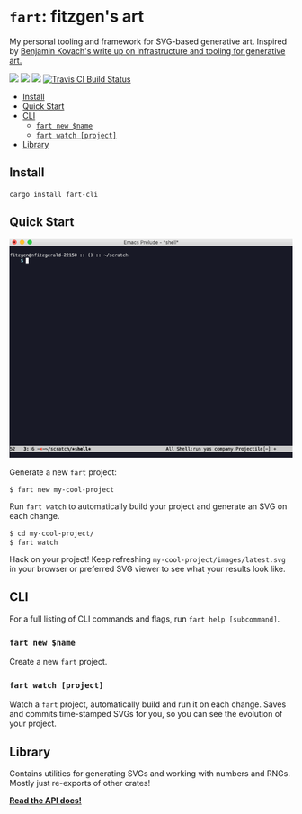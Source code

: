 # `fart`: fitzgen's art

My personal tooling and framework for SVG-based generative art. Inspired by
[Benjamin Kovach's write up on infrastructure and tooling for generative
art.](https://www.kovach.me/posts/2018-10-13-infrastructure-of-art.html)

[![](https://docs.rs/fart/badge.svg)](https://docs.rs/fart/)
[![](https://img.shields.io/crates/v/fart.svg)](https://crates.io/crates/fart)
[![](https://img.shields.io/crates/d/fart.svg)](https://crates.io/crates/fart)
[![Travis CI Build Status](https://travis-ci.com/fitzgen/fart.svg?branch=master)](https://travis-ci.com/fitzgen/fart)

<!-- START doctoc generated TOC please keep comment here to allow auto update -->
<!-- DON'T EDIT THIS SECTION, INSTEAD RE-RUN doctoc TO UPDATE -->


- [Install](#install)
- [Quick Start](#quick-start)
- [CLI](#cli)
  - [`fart new $name`](#fart-new-name)
  - [`fart watch [project]`](#fart-watch-project)
- [Library](#library)

<!-- END doctoc generated TOC please keep comment here to allow auto update -->

## Install

```
cargo install fart-cli
```

## Quick Start

![fart quick start](./fart.gif)

Generate a new `fart` project:

```
$ fart new my-cool-project
```

Run `fart watch` to automatically build your project and generate an SVG on each
change.

```
$ cd my-cool-project/
$ fart watch
```

Hack on your project! Keep refreshing `my-cool-project/images/latest.svg` in
your browser or preferred SVG viewer to see what your results look like.

## CLI

For a full listing of CLI commands and flags, run `fart help [subcommand]`.

### `fart new $name`

Create a new `fart` project.

### `fart watch [project]`

Watch a `fart` project, automatically build and run it on each change. Saves and
commits time-stamped SVGs for you, so you can see the evolution of your project.

## Library

Contains utilities for generating SVGs and working with numbers and RNGs. Mostly
just re-exports of other crates!

[**Read the API docs!**](https://docs.rs/fart)
